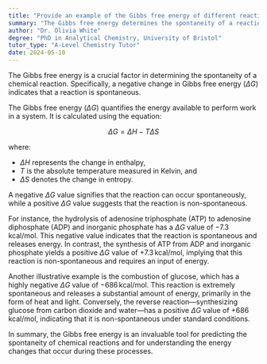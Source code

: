 ```yaml
---
title: "Provide an example of the Gibbs free energy of different reactions and their spontaneity"
summary: "The Gibbs free energy determines the spontaneity of a reaction. Negative ΔG values indicate spontaneous reactions."
author: "Dr. Olivia White"
degree: "PhD in Analytical Chemistry, University of Bristol"
tutor_type: "A-Level Chemistry Tutor"
date: 2024-05-10
---
```


The Gibbs free energy is a crucial factor in determining the spontaneity of a chemical reaction. Specifically, a negative change in Gibbs free energy ($\Delta G$) indicates that a reaction is spontaneous.

The Gibbs free energy ($\Delta G$) quantifies the energy available to perform work in a system. It is calculated using the equation:

$$
\Delta G = \Delta H - T \Delta S
$$

where:
- $\Delta H$ represents the change in enthalpy,
- $T$ is the absolute temperature measured in Kelvin, and
- $\Delta S$ denotes the change in entropy.

A negative $\Delta G$ value signifies that the reaction can occur spontaneously, while a positive $\Delta G$ value suggests that the reaction is non-spontaneous.

For instance, the hydrolysis of adenosine triphosphate (ATP) to adenosine diphosphate (ADP) and inorganic phosphate has a $\Delta G$ value of $-7.3 \, \text{kcal/mol}$. This negative value indicates that the reaction is spontaneous and releases energy. In contrast, the synthesis of ATP from ADP and inorganic phosphate yields a positive $\Delta G$ value of $+7.3 \, \text{kcal/mol}$, implying that this reaction is non-spontaneous and requires an input of energy.

Another illustrative example is the combustion of glucose, which has a highly negative $\Delta G$ value of $-686 \, \text{kcal/mol}$. This reaction is extremely spontaneous and releases a substantial amount of energy, primarily in the form of heat and light. Conversely, the reverse reaction—synthesizing glucose from carbon dioxide and water—has a positive $\Delta G$ value of $+686 \, \text{kcal/mol}$, indicating that it is non-spontaneous under standard conditions.

In summary, the Gibbs free energy is an invaluable tool for predicting the spontaneity of chemical reactions and for understanding the energy changes that occur during these processes.
    